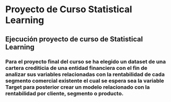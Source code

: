 # Proyecto de Curso Statistical Learning
## Ejecución proyecto de curso de Statistical Learning
### Para el proyecto final del curso se ha elegido un dataset de una cartera crediticia de una entidad financiera con el fin de analizar sus variables relacionadas con la rentabilidad de cada segmento comercial existente el cual se espera sea la variable Target para posterior crear un modelo relacionado con la rentabilidad por cliente, segmento o producto.
